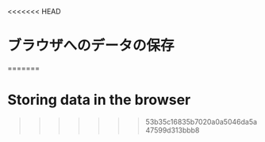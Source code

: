 
<<<<<<< HEAD
# ブラウザへのデータの保存
=======
# Storing data in the browser
>>>>>>> 53b35c16835b7020a0a5046da5a47599d313bbb8
